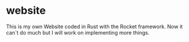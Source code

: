 # website
This is my own Website coded in Rust with the Rocket framework. Now it can`t do much but I will work on implementing more things.
